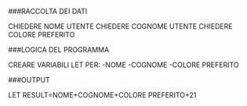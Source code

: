 ###RACCOLTA DEI DATI

CHIEDERE NOME UTENTE
CHIEDERE COGNOME UTENTE
CHIEDERE COLORE PREFERITO

###LOGICA DEL PROGRAMMA

CREARE VARIABILI LET PER:
-NOME
-COGNOME
-COLORE PREFERITO

###OUTPUT

LET RESULT=NOME+COGNOME+COLORE PREFERITO+21
